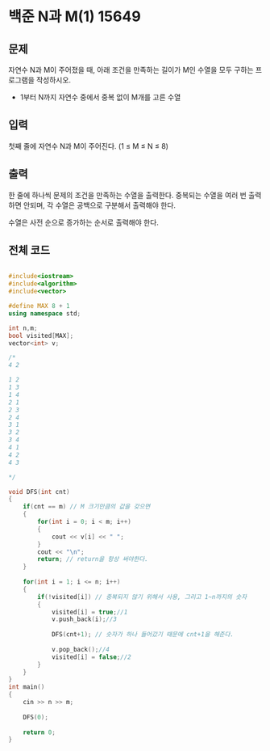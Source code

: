 # 백준 N과 M(1) 15649

## 문제

자연수 N과 M이 주어졌을 때, 아래 조건을 만족하는 길이가 M인 수열을 모두 구하는 프로그램을 작성하시오.

  * 1부터 N까지 자연수 중에서 중복 없이 M개를 고른 수열

## 입력
첫째 줄에 자연수 N과 M이 주어진다. (1 ≤ M ≤ N ≤ 8)

## 출력
한 줄에 하나씩 문제의 조건을 만족하는 수열을 출력한다. 중복되는 수열을 여러 번 출력하면 안되며, 각 수열은 공백으로 구분해서 출력해야 한다.

수열은 사전 순으로 증가하는 순서로 출력해야 한다.

## 전체 코드

```c++

#include<iostream>
#include<algorithm>
#include<vector>

#define MAX 8 + 1
using namespace std;

int n,m;
bool visited[MAX];
vector<int> v;

/*
4 2

1 2
1 3
1 4
2 1
2 3
2 4
3 1
3 2
3 4
4 1
4 2
4 3

*/

void DFS(int cnt)
{
	if(cnt == m) // M 크기만큼의 값을 갖으면
	{
		for(int i = 0; i < m; i++) 
		{
			cout << v[i] << " ";
		}
		cout << "\n";
		return; // return을 항상 써야한다. 
	} 
	
	for(int i = 1; i <= n; i++)
	{
		if(!visited[i]) // 중복되지 않기 위해서 사용, 그리고 1~n까지의 숫자
		{
			visited[i] = true;//1
			v.push_back(i);//3
			
			DFS(cnt+1); // 숫자가 하나 들어갔기 때문에 cnt+1을 해준다. 
			
			v.pop_back();//4
			visited[i] = false;//2
		} 
	}
}
int main()
{
	cin >> n >> m;
	
	DFS(0);
	
	return 0;
}

```
